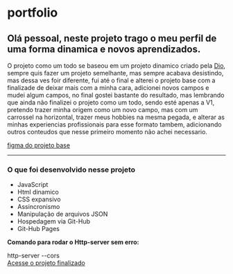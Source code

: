 <h1> portfolio </h1>
<h2>Olá pessoal, neste projeto trago o meu perfil de uma forma dinamica e novos aprendizados.</h2>
<p>O projeto como um todo se baseou em um projeto dinamico criado pela <a href="https://www.dio.me/">Dio</a>, sempre quis fazer um projeto semelhante, mas sempre acabava desistindo, mas dessa ves foir diferente, fui até o final e alterei o projeto base com a finalizade de deixar mais com a minha cara, adicionei novos campos e mudei algum campos, no final gostei bastante do resultado, mas lembrando que ainda não finalizei o projeto como um todo, sendo esté apenas a V1, pretendo trazer minha origem como um novo campo, mas com um carrossel na horizontal, trazer meus hobbies na mesma pegada, e alterar as minhas experiencias profissionais para esse formato tambem, adicionando outros conteudos que nesse primeiro momento não achei necessario. </p>
<a href="https://www.figma.com/file/g6zA6klLrCWZAp76tzoVJZ/Portfolio---EDUCATION?type=design&node-id=0-1&mode=design&t=GE8hSgRUDzsRiCAC-0">figma do projeto base</a>
<hr/>
<h3>O que foi desenvolvido nesse projeto</h3>
<ul>
  <li>JavaScript</li>
  <li>Html dinamico</li>
  <li>CSS expansivo</li>
  <li>Assincronismo</li>
  <li>Manipulação de arquivos JSON</li>
  <li>Hospedagem via Git-Hub</li>
  <li>Git-Hub Pages</li>
</ul>
<p><strong> Comando para rodar o Http-server sem erro: </strong></p> <span>http-server --cors</span> <br/>
<a href="https://joaomarcelo22.github.io/portfolio/" target="_blank">Acesse o projeto finalizado</a>
